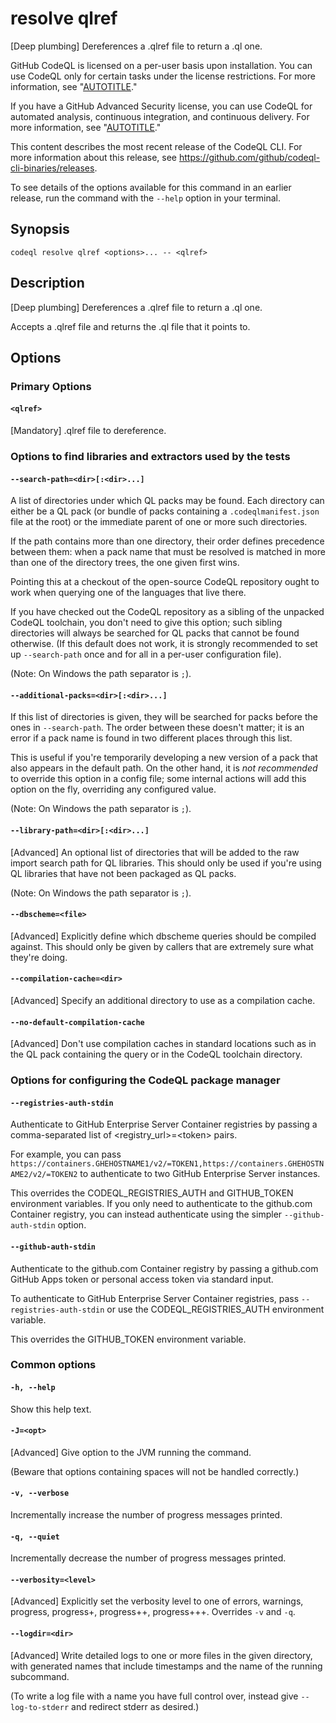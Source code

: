 # resolve qlref

[Deep plumbing] Dereferences a .qlref file to return a .ql one.

GitHub CodeQL is licensed on a per-user basis upon installation. You can use CodeQL only for certain tasks under the license restrictions. For more information, see "[AUTOTITLE](/code-security/codeql-cli/using-the-codeql-cli/about-the-codeql-cli#about-the-github-codeql-license)."

If you have a GitHub Advanced Security license, you can use CodeQL for automated analysis, continuous integration, and continuous delivery. For more information, see "[AUTOTITLE](/get-started/learning-about-github/about-github-advanced-security)."

<div class="ghd-spotlight ghd-spotlight-note border rounded-1 my-3 p-3 f5 color-border-accent-emphasis color-bg-accent">

This content describes the most recent release of the CodeQL CLI. For more information about this release, see https://github.com/github/codeql-cli-binaries/releases.

To see details of the options available for this command in an earlier release, run the command with the <span style="white-space: nowrap;">`--help`</span> option in your terminal.

</div>

## Synopsis

```shell copy
codeql resolve qlref <options>... -- <qlref>
```

## Description

\[Deep plumbing] Dereferences a .qlref file to return a .ql one.

Accepts a .qlref file and returns the .ql file that it points to.

## Options

### Primary Options

#### `<qlref>`

\[Mandatory] .qlref file to dereference.

### Options to find libraries and extractors used by the tests

#### `--search-path=<dir>[:<dir>...]`

A list of directories under which QL packs may be found. Each directory
can either be a QL pack (or bundle of packs containing a
`.codeqlmanifest.json` file at the root) or the immediate parent of one
or more such directories.

If the path contains more than one directory, their order defines
precedence between them: when a pack name that must be resolved is
matched in more than one of the directory trees, the one given first
wins.

Pointing this at a checkout of the open-source CodeQL repository ought
to work when querying one of the languages that live there.

If you have checked out the CodeQL repository as a sibling of the
unpacked CodeQL toolchain, you don't need to give this option; such
sibling directories will always be searched for QL packs that cannot be
found otherwise. (If this default does not work, it is strongly
recommended to set up `--search-path` once and for all in a per-user
configuration file).

(Note: On Windows the path separator is `;`).

#### `--additional-packs=<dir>[:<dir>...]`

If this list of directories is given, they will be searched for packs
before the ones in `--search-path`. The order between these doesn't
matter; it is an error if a pack name is found in two different places
through this list.

This is useful if you're temporarily developing a new version of a pack
that also appears in the default path. On the other hand, it is _not
recommended_ to override this option in a config file; some internal
actions will add this option on the fly, overriding any configured
value.

(Note: On Windows the path separator is `;`).

#### `--library-path=<dir>[:<dir>...]`

\[Advanced] An optional list of directories that will be added to the
raw import search path for QL libraries. This should only be used if
you're using QL libraries that have not been packaged as QL packs.

(Note: On Windows the path separator is `;`).

#### `--dbscheme=<file>`

\[Advanced] Explicitly define which dbscheme queries should be compiled
against. This should only be given by callers that are extremely sure
what they're doing.

#### `--compilation-cache=<dir>`

\[Advanced] Specify an additional directory to use as a compilation
cache.

#### `--no-default-compilation-cache`

\[Advanced] Don't use compilation caches in standard locations such as
in the QL pack containing the query or in the CodeQL toolchain
directory.

### Options for configuring the CodeQL package manager

#### `--registries-auth-stdin`

Authenticate to GitHub Enterprise Server Container registries by passing
a comma-separated list of \<registry\_url>=\<token> pairs.

For example, you can pass
`https://containers.GHEHOSTNAME1/v2/=TOKEN1,https://containers.GHEHOSTNAME2/v2/=TOKEN2`
to authenticate to two GitHub Enterprise Server instances.

This overrides the CODEQL\_REGISTRIES\_AUTH and GITHUB\_TOKEN environment
variables. If you only need to authenticate to the github.com Container
registry, you can instead authenticate using the simpler
`--github-auth-stdin` option.

#### `--github-auth-stdin`

Authenticate to the github.com Container registry by passing a
github.com GitHub Apps token or personal access token via standard
input.

To authenticate to GitHub Enterprise Server Container registries, pass
`--registries-auth-stdin` or use the CODEQL\_REGISTRIES\_AUTH environment
variable.

This overrides the GITHUB\_TOKEN environment variable.

### Common options

#### `-h, --help`

Show this help text.

#### `-J=<opt>`

\[Advanced] Give option to the JVM running the command.

(Beware that options containing spaces will not be handled correctly.)

#### `-v, --verbose`

Incrementally increase the number of progress messages printed.

#### `-q, --quiet`

Incrementally decrease the number of progress messages printed.

#### `--verbosity=<level>`

\[Advanced] Explicitly set the verbosity level to one of errors,
warnings, progress, progress+, progress++, progress+++. Overrides `-v`
and `-q`.

#### `--logdir=<dir>`

\[Advanced] Write detailed logs to one or more files in the given
directory, with generated names that include timestamps and the name of
the running subcommand.

(To write a log file with a name you have full control over, instead
give `--log-to-stderr` and redirect stderr as desired.)
